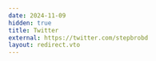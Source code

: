 ```yaml
---
date: 2024-11-09
hidden: true
title: Twitter
external: https://twitter.com/stepbrobd
layout: redirect.vto
---
```

